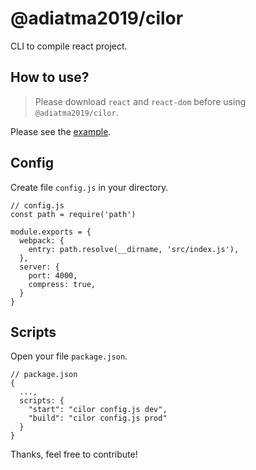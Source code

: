 # @adiatma2019/cilor

CLI to compile react project.

## How to use?

> Please download `react` and `react-dom` before using `@adiatma2019/cilor`.

Please see the [example](https://github.com/adiatma/example-use-cilor).

## Config
Create file `config.js` in your directory.

```
// config.js
const path = require('path')

module.exports = {
  webpack: {
    entry: path.resolve(__dirname, 'src/index.js'),
  },
  server: {
    port: 4000,
    compress: true,
  }
}
```

## Scripts
Open your file `package.json`.
```
// package.json
{
  ...,
  scripts: {
    "start": "cilor config.js dev",
    "build": "cilor config.js prod"
  }
}
```

Thanks, feel free to contribute!
